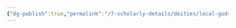 ```yaml
---
{"dg-publish":true,"permalink":"/7-scholarly-details/deities/local-gods/luxor/","noteIcon":""}
---
```


